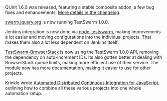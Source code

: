 QUnit 1.6.0 was released, featuring a stable composite addon, a few bug
fixes and enhancements. [More details in the
changelog](https://github.com/jquery/qunit/blob/v1.6.0/History.md).

[swarm.jquery.org](http://swarm.jquery.org/) is now running TestSwarm
1.0.0.

Jenkins integration is now done via
[node-testswarm](https://github.com/jzaefferer/node-testswarm), making
improvements a lot easier and moving configurations into the individual
projects. That makes them also a lot less dependent on Jenkins itself.

[TestSwarm-BrowserStack](https://github.com/clarkbox/testswarm-browserstack)
is now using the TestSwarm 1.0.0 API, removing the dependency on
auto-increment IDs. Its also gotten better at dealing with BrowserStack
queue limits, making more efficient use of their service. The module now
has more documentation, making it easier to use for other projects.

Krinkle wrote [Automated Distributed Continuous Integration for
JavaScript](https://github.com/jquery/testswarm/wiki/Automated-Distributed-Continuous-Integration-for-JavaScript),
outlining how to combine all these various projects into one whole
automation setup.
